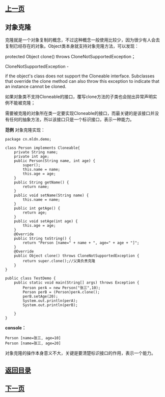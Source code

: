 ## [上一页](course44)
## 对象克隆

克隆就是一个对象复制的概念，不过这种概念一般使用比较少，因为很少有人会去复制已经存在的对象。Object类本身就支持对象克隆方法，可以发现：

protected Object clone()
                throws CloneNotSupportedException；

CloneNotSupportedException - 

if the object's class does not support the Cloneable interface. Subclasses that override the clone method can also throw this exception to indicate that an instance cannot be cloned.

如果对象类不支持Cloneable的接口，覆写clone方法的子类也会抛出异常声明实例不能被克隆；

需要被克隆的对象所在类一定要实现Cloneable的接口，而最关键的是该接口并没有任何的抽象方法，所以该接口只是一个标识接口，表示一种能力。

**范例** 对象克隆实现：

	package cn.mldn.demo;
	
	class Person implements Cloneable{
		private String name;
		private int age;
		public Person(String name, int age) {
			super();
			this.name = name;
			this.age = age;
		}
		public String getName() {
			return name;
		}
		public void setName(String name) {
			this.name = name;
		}
		public int getAge() {
			return age;
		}
		public void setAge(int age) {
			this.age = age;
		}
		@Override
		public String toString() {
			return "Person [name=" + name + ", age=" + age + "]";
		}
		@Override
		public Object clone() throws CloneNotSupportedException {
			return super.clone();//父类负责克隆
		}
	}
	
	public class TestDemo {
		public static void main(String[] args) throws Exception {
			Person perA = new Person("张三",10);
			Person perB = (Person)perA.clone();
			perB.setAge(20);
			System.out.println(perA);
			System.out.println(perB);
			
		}
	}
**console：**

	Person [name=张三, age=10]
	Person [name=张三, age=20]

对象克隆的操作本身意义不大，关键是要清楚标识接口的作用，表示一个能力。


## [返回目录](https://wuchengcheng110120.github.io/aliyunjava3/list)
## [下一页](course46)
